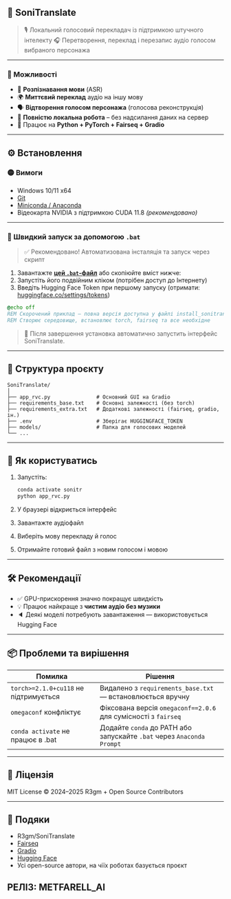 
## 🧠 SoniTranslate

> 🎙️ Локальний голосовий перекладач із підтримкою штучного інтелекту
> 🎧 Перетворення, переклад і перезапис аудіо голосом вибраного персонажа

---

### 🔧 Можливості

* 🎤 **Розпізнавання мови** (ASR)
* 🌍 **Миттєвий переклад** аудіо на іншу мову
* 🗣 **Відтворення голосом персонажа** (голосова реконструкція)
* 💾 **Повністю локальна робота** – без надсилання даних на сервер
* 🐍 Працює на **Python + PyTorch + Fairseq + Gradio**

---

## ⚙️ Встановлення

### 🟡 Вимоги

* Windows 10/11 x64
* [Git](https://git-scm.com/)
* [Miniconda / Anaconda](https://docs.conda.io/en/latest/miniconda.html)
* Відеокарта NVIDIA з підтримкою CUDA 11.8 *(рекомендовано)*

---

### 🚀 Швидкий запуск за допомогою `.bat`

> ✅ Рекомендовано! Автоматизована інсталяція та запуск через скрипт

1. Завантажте [**цей `.bat`-файл**](#) або скопіюйте вміст нижче:
2. Запустіть його подвійним кліком (потрібен доступ до Інтернету)
3. Введіть Hugging Face Token при першому запуску (отримати: [huggingface.co/settings/tokens](https://huggingface.co/settings/tokens))

```bat
@echo off
REM Скорочений приклад — повна версія доступна у файлі install_sonitranslate.bat
REM Створює середовище, встановлює torch, fairseq та все необхідне
```

> 🎯 Після завершення установка автоматично запустить інтерфейс SoniTranslate.

---

## 📁 Структура проєкту

```
SoniTranslate/
│
├── app_rvc.py               # Основний GUI на Gradio
├── requirements_base.txt    # Основні залежності (без torch)
├── requirements_extra.txt   # Додаткові залежності (fairseq, gradio, ін.)
├── .env                     # Зберігає HUGGINGFACE_TOKEN
├── models/                  # Папка для голосових моделей
└── ...
```

---

## 🧪 Як користуватись

1. Запустіть:

   ```bash
   conda activate sonitr
   python app_rvc.py
   ```
2. У браузері відкриється інтерфейс
3. Завантажте аудіофайл
4. Виберіть мову перекладу й голос
5. Отримайте готовий файл з новим голосом і мовою

---

## 🛠 Рекомендації

* ✅ GPU-прискорення значно покращує швидкість
* 💡 Працює найкраще з **чистим аудіо без музики**
* 🔈 Деякі моделі потребують завантаження — використовується Hugging Face

---

## 📦 Проблеми та вирішення

| Помилка                               | Рішення                                                               |
| ------------------------------------- | --------------------------------------------------------------------- |
| `torch>=2.1.0+cu118` не підтримується | Видалено з `requirements_base.txt` — встановлюється вручну            |
| `omegaconf` конфліктує                | Фіксована версія `omegaconf==2.0.6` для сумісності з `fairseq`        |
| `conda activate` не працює в .bat     | Додайте `conda` до PATH або запускайте `.bat` через `Anaconda Prompt` |

---

## 📃 Ліцензія

MIT License
© 2024–2025 R3gm + Open Source Contributors

---

## 🙌 Подяки

* R3gm/SoniTranslate
* [Fairseq](https://github.com/facebookresearch/fairseq)
* [Gradio](https://gradio.app/)
* [Hugging Face](https://huggingface.co/)
* Усі open-source автори, на чіїх роботах базується проєкт


РЕЛІЗ:
METFARELL_AI 
---
 
